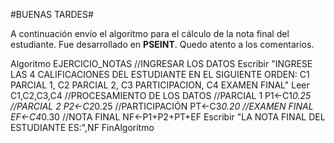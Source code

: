 #BUENAS TARDES#

A continuación envío el algoritmo para el cálculo de la nota final del estudiante. Fue desarrollado en __PSEINT__.
Quedo atento a los comentarios. 

Algoritmo EJERCICIO_NOTAS
	//INGRESAR LOS DATOS
	Escribir "INGRESE LAS 4 CALIFICACIONES DEL ESTUDIANTE EN EL SIGUIENTE ORDEN: C1 PARCIAL 1, C2 PARCIAL 2, C3 PARTICIPACION, C4 EXAMEN FINAL"
	Leer C1,C2,C3,C4
	//PROCESAMIENTO DE LOS DATOS
	//PARCIAL 1
	P1<-C1*0.25
	//PARCIAL 2
	P2<-C2*0.25
	//PARTICIPACIÓN
	PT<-C3*0.20
	//EXAMEN FINAL
	EF<-C4*0.30
	//NOTA FINAL
	NF<-P1+P2+PT+EF
	Escribir "LA NOTA FINAL DEL ESTUDIANTE ES:",NF
FinAlgoritmo

